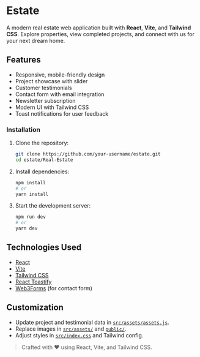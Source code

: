 # Estate

A modern real estate web application built with **React**, **Vite**, and **Tailwind CSS**. Explore properties, view completed projects, and connect with us for your next dream home.

## Features

- Responsive, mobile-friendly design
- Project showcase with slider
- Customer testimonials
- Contact form with email integration
- Newsletter subscription
- Modern UI with Tailwind CSS
- Toast notifications for user feedback

### Installation

1. Clone the repository:
   ```sh
   git clone https://github.com/your-username/estate.git
   cd estate/Real-Estate
   ```

2. Install dependencies:
   ```sh
   npm install
   # or
   yarn install
   ```

3. Start the development server:
   ```sh
   npm run dev
   # or
   yarn dev
   ```

## Technologies Used

- [React](https://react.dev/)
- [Vite](https://vitejs.dev/)
- [Tailwind CSS](https://tailwindcss.com/)
- [React Toastify](https://fkhadra.github.io/react-toastify/)
- [Web3Forms](https://web3forms.com/) (for contact form)

## Customization

- Update project and testimonial data in [`src/assets/assets.js`](Real-Estate/src/assets/assets.js).
- Replace images in [`src/assets/`](Real-Estate/src/assets/) and [`public/`](Real-Estate/public/).
- Adjust styles in [`src/index.css`](Real-Estate/src/index.css) and Tailwind config.

> Crafted with ❤️ using React, Vite, and Tailwind CSS.
